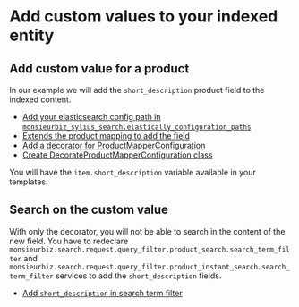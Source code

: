 # Add custom values to your indexed entity

## Add custom value for a product

In our example we will add the `short_description` product field to the indexed content.

- [Add your elasticsearch config path in `monsieurbiz_sylius_search.elastically_configuration_paths`](../dist/config/packages/monsieurbiz_sylius_search_plugin.yaml#L9)
- [Extends the product mapping to add the field](../dist/src/Resources/config/elasticsearch/monsieurbiz_product_mapping.yaml)
- [Add a decorator for ProductMapperConfiguration](../dist/src/Resources/config/services.yaml)
- [Create DecorateProductMapperConfiguration class](../dist/src/Search/Automapper/DecorateProductMapperConfiguration.php)

You will have the `item.short_description` variable available in your templates.

## Search on the custom value

With only the decorator, you will not be able to search in the content of the new field.
You have to redeclare `monsieurbiz.search.request.query_filter.product_search.search_term_filter` 
and `monsieurbiz.search.request.query_filter.product_instant_search.search_term_filter` services 
to add the `short_description` fields.

- [Add `short_description` in search term filter](../dist/src/Resources/config/services.yaml)
